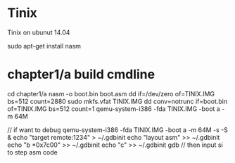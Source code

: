 # Tinix
Tinix on ubunut 14.04

sudo apt-get install nasm

# chapter1/a build cmdline
  cd chapter1/a
  nasm -o boot.bin boot.asm
  dd if=/dev/zero of=TINIX.IMG bs=512 count=2880
  sudo mkfs.vfat TINIX.IMG
  dd conv=notrunc if=boot.bin of=TINIX.IMG bs=512 count=1
  qemu-system-i386 -fda TINIX.IMG -boot a -m 64M

  // if want to debug
  qemu-system-i386 -fda TINIX.IMG -boot a -m 64M -s -S &
  echo "target remote:1234" > ~/.gdbinit
  echo "layout asm" >> ~/.gdbinit
  echo "b *0x7c00" >> ~/.gdbinit
  echo "c" >> ~/.gdbinit
  gdb
  // then input si to step asm code
